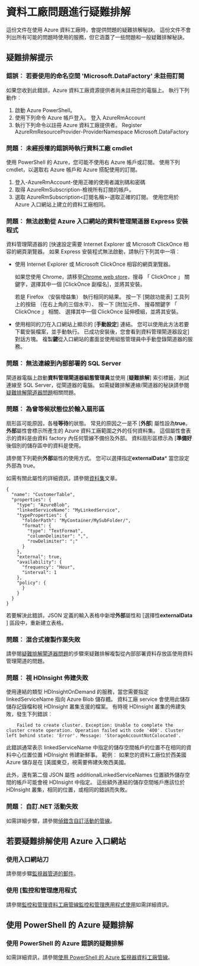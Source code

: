 <properties 
    pageTitle="Azure 資料工廠問題進行疑難排解" 
    description="瞭解如何使用 Azure 資料工廠問題進行疑難排解。" 
    services="data-factory" 
    documentationCenter="" 
    authors="spelluru" 
    manager="jhubbard" 
    editor="monicar"/>

<tags 
    ms.service="data-factory" 
    ms.workload="data-services" 
    ms.tgt_pltfrm="na" 
    ms.devlang="na" 
    ms.topic="article" 
    ms.date="08/31/2016" 
    ms.author="spelluru"/>

# <a name="troubleshoot-data-factory-issues"></a>資料工廠問題進行疑難排解
這份文件在使用 Azure 資料工廠時，會提供問題的疑難排解秘訣。 這份文件不會列出所有可能的問題時使用的服務，但它涵蓋了一些問題和一般疑難排解秘訣。   

## <a name="troubleshooting-tips"></a>疑難排解提示

### <a name="error-the-subscription-is-not-registered-to-use-namespace-microsoftdatafactory"></a>錯誤︰ 若要使用的命名空間 'Microsoft.DataFactory' 未註冊訂閱
如果您收到此錯誤，Azure 資料工廠資源提供者尚未註冊您的電腦上。 執行下列動作︰ 

1. 啟動 Azure PowerShell。 
2. 使用下列命令 Azure 帳戶登入。
        登入 AzureRmAccount 
3. 執行下列命令以註冊 Azure 資料工廠提供者。
        Register AzureRmResourceProvider-ProviderNamespace Microsoft.DataFactory

### <a name="problem-unauthorized-error-when-running-a-data-factory-cmdlet"></a>問題︰ 未經授權的錯誤時執行資料工廠 cmdlet
使用 PowerShell 的 Azure，您可能不使用右 Azure 帳戶或訂閱。 使用下列 cmdlet，以選取右 Azure 帳戶和 Azure 搭配使用的訂閱。 

1. 登入-AzureRmAccount-使用正確的使用者識別碼和密碼
2. 取得 AzureRmSubscription-檢視所有訂閱的帳戶。 
3. 選取 AzureRmSubscription&lt;訂閱名稱&gt;-選取正確的訂閱。 使用您用於 Azure 入口網站上建立的資料工廠相同。

### <a name="problem-fail-to-launch-data-management-gateway-express-setup-from-azure-portal"></a>問題︰ 無法啟動從 Azure 入口網站的資料管理閘道器 Express 安裝程式
資料管理閘道器的 [快速設定需要 Internet Explorer 或 Microsoft ClickOnce 相容的網頁瀏覽器。 如果 Express 安裝程式無法啟動，請執行下列其中一項︰ 

- 使用 Internet Explorer 或 Microsoft ClickOnce 相容的網頁瀏覽器。

    如果您使用 Chrome，請移至[Chrome web store](https://chrome.google.com/webstore/)，搜尋 「 ClickOnce 」 關鍵字，選擇其中一個 [ClickOnce 副檔名]，並將其安裝。 
    
    若是 Firefox （安裝增益集） 執行相同的結果。 按一下 [開啟功能表] 工具列上的按鈕 （在右上角的三個水平）、 按一下 [附加元件、 搜尋關鍵字 「 ClickOnce 」 相關、 選擇其中一個 ClickOnce 延伸模組，並將其安裝。 

- 使用相同的刀在入口網站上顯示的 [**手動設定**] 連結。 您可以使用此方法若要下載安裝檔案，並手動執行。 已成功安裝後，您會看到資料管理閘道器設定] 對話方塊。 複製**鍵**從入口網站的畫面並使用組態管理員中手動登錄閘道器的服務。  

### <a name="problem-fail-to-connect-to-on-premises-sql-server"></a>問題︰ 無法連線到內部部署的 SQL Server 
閘道器電腦上啟動**資料管理閘道器組態管理員**並使用 [**疑難排解**] 索引標籤，測試連線至 SQL Server，從閘道器的電腦。 如需疑難排解連線/閘道器的秘訣請參閱[疑難排解閘道器問題](data-factory-data-management-gateway.md#troubleshoot-gateway-issues)相關問題。   
 

### <a name="problem-input-slices-are-in-waiting-state-for-ever"></a>問題︰ 為曾等候狀態位於輸入扇形區

扇形區可能原因，各種**等待**的狀態。 常見的原因之一是不 [**外部**] 屬性設為**true**。 **外部**屬性會標示所產生的 Azure 資料工廠範圍之外的任何資料集。 這個屬性會表示的資料是由資料 factory 內任何管線不備份及外部。 資料扇形區標示為 [**準備好**後個別的儲存區中的資料是使用。 

請參閱下列範例**外部**屬性的使用方式。 您可以選擇指定**externalData*** 當您設定外部為 true。

如需有關此屬性的詳細資訊，請參閱[資料集](data-factory-create-datasets.md)文章。
    
    {
      "name": "CustomerTable",
      "properties": {
        "type": "AzureBlob",
        "linkedServiceName": "MyLinkedService",
        "typeProperties": {
          "folderPath": "MyContainer/MySubFolder/",
          "format": {
            "type": "TextFormat",
            "columnDelimiter": ",",
            "rowDelimiter": ";"
          }
        },
        "external": true,
        "availability": {
          "frequency": "Hour",
          "interval": 1
        },
        "policy": {
          }
        }
      }
    }

若要解決此錯誤，JSON 定義的輸入表格中新增**外部**屬性和 [選擇性**externalData** ] 區段中，重新建立表格。 

### <a name="problem-hybrid-copy-operation-fails"></a>問題︰ 混合式複製作業失敗
請參閱[疑難排解閘道器問題](data-factory-data-management-gateway.md#troubleshoot-gateway-issues)的步驟來疑難排解複製從內部部署資料存放區使用資料管理閘道的問題。 

### <a name="problem-on-demand-hdinsight-provisioning-fails"></a>問題︰ 視 HDInsight 佈建失敗
使用連結的類型 HDInsightOnDemand 的服務，當您需要指定 linkedServiceName 指向 Azure Blob 儲存體。 資料工廠 service 會使用此儲存儲存記錄檔和視 HDInsight 叢集支援的檔案。  有時視 HDInsight 叢集的佈建失敗，發生下列錯誤︰

        Failed to create cluster. Exception: Unable to complete the cluster create operation. Operation failed with code '400'. Cluster left behind state: 'Error'. Message: 'StorageAccountNotColocated'.

此錯誤通常表示 linkedServiceName 中指定的儲存空間帳戶的位置不在相同的資料中心位置位置 HDInsight 佈建新鮮事。 範例︰ 如果您的資料工廠位於西美國 Azure 儲存是在 [美國東亞，視需要佈建失敗西美國。

此外，還有第二個 JSON 屬性 additionalLinkedServiceNames 位置額外儲存空間的帳戶可能會視 HDInsight 中指定。 這些額外連結的儲存空間帳戶應該位於 HDInsight 叢集，相同的位置，或相同的錯誤而失敗。

### <a name="problem-custom-net-activity-fails"></a>問題︰ 自訂.NET 活動失敗
如需詳細步驟，請參閱[偵錯含自訂活動的管線](data-factory-use-custom-activities.md#debug-the-pipeline)。 

## <a name="use-azure-portal-to-troubleshoot"></a>若要疑難排解使用 Azure 入口網站 

### <a name="using-portal-blades"></a>使用入口網站刀
請參閱步驟[監視器管道的郵件](data-factory-build-your-first-pipeline-using-editor.md#monitor-pipeline)。 

### <a name="using-monitor-and-manage-app"></a>使用 [監控和管理應用程式
請參閱[監控和管理資料工廠管線監控和管理應用程式使用](data-factory-monitor-manage-app.md)如需詳細資訊。 

## <a name="use-azure-powershell-to-troubleshoot"></a>使用 PowerShell 的 Azure 疑難排解

### <a name="use-azure-powershell-to-troubleshoot-an-error"></a>使用 PowerShell 的 Azure 錯誤的疑難排解  
如需詳細資訊，請參閱[使用 PowerShell 的 Azure 監視器資料工廠管線](data-factory-build-your-first-pipeline-using-powershell.md#monitor-pipeline)。 


[adfgetstarted]: data-factory-copy-data-from-azure-blob-storage-to-sql-database.md
[use-custom-activities]: data-factory-use-custom-activities.md
[troubleshoot]: data-factory-troubleshoot.md
[developer-reference]: http://go.microsoft.com/fwlink/?LinkId=516908
[cmdlet-reference]: http://go.microsoft.com/fwlink/?LinkId=517456
[json-scripting-reference]: http://go.microsoft.com/fwlink/?LinkId=516971

[azure-portal]: https://portal.azure.com/

[image-data-factory-troubleshoot-with-error-link]: ./media/data-factory-troubleshoot/DataFactoryWithErrorLink.png

[image-data-factory-troubleshoot-datasets-with-errors-blade]: ./media/data-factory-troubleshoot/DatasetsWithErrorsBlade.png

[image-data-factory-troubleshoot-table-blade-with-problem-slices]: ./media/data-factory-troubleshoot/TableBladeWithProblemSlices.png

[image-data-factory-troubleshoot-activity-run-with-error]: ./media/data-factory-troubleshoot/ActivityRunDetailsWithError.png

[image-data-factory-troubleshoot-dataslice-blade-with-active-runs]: ./media/data-factory-troubleshoot/DataSliceBladeWithActivityRuns.png

[image-data-factory-troubleshoot-walkthrough2-with-errors-link]: ./media/data-factory-troubleshoot/Walkthrough2WithErrorsLink.png

[image-data-factory-troubleshoot-walkthrough2-datasets-with-errors]: ./media/data-factory-troubleshoot/Walkthrough2DataSetsWithErrors.png

[image-data-factory-troubleshoot-walkthrough2-table-with-problem-slices]: ./media/data-factory-troubleshoot/Walkthrough2TableProblemSlices.png

[image-data-factory-troubleshoot-walkthrough2-slice-activity-runs]: ./media/data-factory-troubleshoot/Walkthrough2DataSliceActivityRuns.png

[image-data-factory-troubleshoot-activity-run-details]: ./media/data-factory-troubleshoot/Walkthrough2ActivityRunDetails.png
 